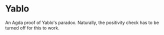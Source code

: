 # Yablo
An Agda proof of Yablo's paradox. Naturally, the positivity check has to be turned off for this to work.